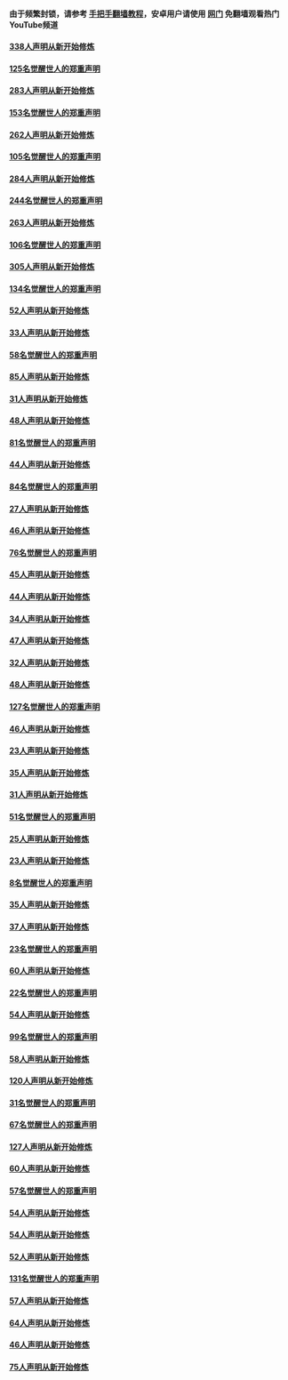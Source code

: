 #### 由于频繁封锁，请参考 [手把手翻墙教程](https://github.com/gfw-breaker/guides/wiki/)，安卓用户请使用 [网门](https://github.com/gfw-breaker/nogfw/blob/master/dl.md?t=04250401) 免翻墙观看热门YouTube频道 

#### [338人声明从新开始修炼](../pages/91/423540.md?t=04250401) 

#### [125名觉醒世人的郑重声明](../pages/91/423539.md?t=04250401) 

#### [283人声明从新开始修炼](../pages/91/423296.md?t=04250401) 

#### [153名觉醒世人的郑重声明](../pages/91/423295.md?t=04250401) 

#### [262人声明从新开始修炼](../pages/91/423004.md?t=04250401) 

#### [105名觉醒世人的郑重声明](../pages/91/423003.md?t=04250401) 

#### [284人声明从新开始修炼](../pages/91/422707.md?t=04250401) 

#### [244名觉醒世人的郑重声明](../pages/91/422706.md?t=04250401) 

#### [263人声明从新开始修炼](../pages/91/422553.md?t=04250401) 

#### [106名觉醒世人的郑重声明](../pages/91/422552.md?t=04250401) 

#### [305人声明从新开始修炼](../pages/91/422153.md?t=04250401) 

#### [134名觉醒世人的郑重声明](../pages/91/422152.md?t=04250401) 

#### [52人声明从新开始修炼](../pages/91/421846.md?t=04250401) 

#### [33人声明从新开始修炼](../pages/91/421804.md?t=04250401) 

#### [58名觉醒世人的郑重声明](../pages/91/421845.md?t=04250401) 

#### [85人声明从新开始修炼](../pages/91/421769.md?t=04250401) 

#### [31人声明从新开始修炼](../pages/91/421763.md?t=04250401) 

#### [48人声明从新开始修炼](../pages/91/421605.md?t=04250401) 

#### [81名觉醒世人的郑重声明](../pages/91/421656.md?t=04250401) 

#### [44人声明从新开始修炼](../pages/91/421544.md?t=04250401) 

#### [84名觉醒世人的郑重声明](../pages/91/421543.md?t=04250401) 

#### [27人声明从新开始修炼](../pages/91/421465.md?t=04250401) 

#### [46人声明从新开始修炼](../pages/91/421454.md?t=04250401) 

#### [76名觉醒世人的郑重声明](../pages/91/421453.md?t=04250401) 

#### [45人声明从新开始修炼](../pages/91/421452.md?t=04250401) 

#### [44人声明从新开始修炼](../pages/91/421422.md?t=04250401) 

#### [34人声明从新开始修炼](../pages/91/421322.md?t=04250401) 

#### [47人声明从新开始修炼](../pages/91/421264.md?t=04250401) 

#### [32人声明从新开始修炼](../pages/91/421225.md?t=04250401) 

#### [48人声明从新开始修炼](../pages/91/421202.md?t=04250401) 

#### [127名觉醒世人的郑重声明](../pages/91/421224.md?t=04250401) 

#### [46人声明从新开始修炼](../pages/91/421203.md?t=04250401) 

#### [23人声明从新开始修炼](../pages/91/421138.md?t=04250401) 

#### [35人声明从新开始修炼](../pages/91/421122.md?t=04250401) 

#### [31人声明从新开始修炼](../pages/91/421081.md?t=04250401) 

#### [51名觉醒世人的郑重声明](../pages/91/421080.md?t=04250401) 

#### [25人声明从新开始修炼](../pages/91/421020.md?t=04250401) 

#### [23人声明从新开始修炼](../pages/91/420884.md?t=04250401) 

#### [8名觉醒世人的郑重声明](../pages/91/420883.md?t=04250401) 

#### [35人声明从新开始修炼](../pages/91/420809.md?t=04250401) 

#### [37人声明从新开始修炼](../pages/91/420766.md?t=04250401) 

#### [23名觉醒世人的郑重声明](../pages/91/420765.md?t=04250401) 

#### [60人声明从新开始修炼](../pages/91/420727.md?t=04250401) 

#### [22名觉醒世人的郑重声明](../pages/91/420726.md?t=04250401) 

#### [54人声明从新开始修炼](../pages/91/420529.md?t=04250401) 

#### [99名觉醒世人的郑重声明](../pages/91/420528.md?t=04250401) 

#### [58人声明从新开始修炼](../pages/91/420198.md?t=04250401) 

#### [120人声明从新开始修炼](../pages/91/420141.md?t=04250401) 

#### [31名觉醒世人的郑重声明](../pages/91/420197.md?t=04250401) 

#### [67名觉醒世人的郑重声明](../pages/91/420140.md?t=04250401) 

#### [127人声明从新开始修炼](../pages/91/420082.md?t=04250401) 

#### [60人声明从新开始修炼](../pages/91/420081.md?t=04250401) 

#### [57名觉醒世人的郑重声明](../pages/91/420080.md?t=04250401) 

#### [54人声明从新开始修炼](../pages/91/419533.md?t=04250401) 

#### [54人声明从新开始修炼](../pages/91/419532.md?t=04250401) 

#### [52人声明从新开始修炼](../pages/91/419531.md?t=04250401) 

#### [131名觉醒世人的郑重声明](../pages/91/419530.md?t=04250401) 

#### [57人声明从新开始修炼](../pages/91/419430.md?t=04250401) 

#### [64人声明从新开始修炼](../pages/91/419429.md?t=04250401) 

#### [46人声明从新开始修炼](../pages/91/419428.md?t=04250401) 

#### [75人声明从新开始修炼](../pages/91/419427.md?t=04250401) 

